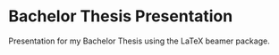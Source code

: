 # Bachelor Thesis Presentation

Presentation for my Bachelor Thesis using the LaTeX beamer package.
